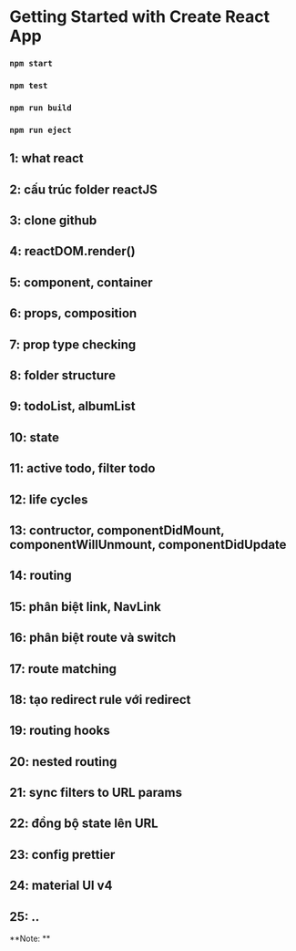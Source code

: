 # Getting Started with Create React App

### `npm start`

### `npm test`

### `npm run build`

### `npm run eject`

## 1: what react

## 2: cấu trúc folder reactJS

## 3: clone github

## 4: reactDOM.render()

## 5: component, container

## 6: props, composition

## 7: prop type checking

## 8: folder structure

## 9: todoList, albumList

## 10: state

## 11: active todo, filter todo

## 12: life cycles

## 13: contructor, componentDidMount, componentWillUnmount, componentDidUpdate

## 14: routing

## 15: phân biệt link, NavLink

## 16: phân biệt route và switch

## 17: route matching

## 18: tạo redirect rule với redirect

## 19: routing hooks 

## 20: nested routing

## 21: sync filters to URL params

## 22: đồng bộ state lên URL 

## 23: config prettier 

## 24: material UI v4 

## 25: ..

**Note: **
